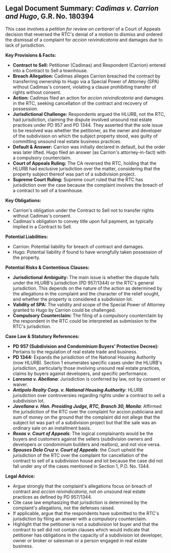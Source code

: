 ## Legal Document Summary: *Cadimas v. Carrion and Hugo*, G.R. No. 180394

This case involves a *petition for review on certiorari* of a Court of Appeals decision that reversed the RTC's denial of a motion to dismiss and ordered the dismissal of a complaint for *accion reivindicatoria* and damages due to lack of jurisdiction.

**Key Provisions & Facts:**

*   **Contract to Sell:** Petitioner (Cadimas) and Respondent (Carrion) entered into a Contract to Sell a townhouse.
*   **Breach Allegation:** Cadimas alleges Carrion breached the contract by transferring ownership to Hugo via a Special Power of Attorney (SPA) without Cadimas's consent, violating a clause prohibiting transfer of rights without consent.
*   **Action:** Cadimas filed an action for *accion reivindicatoria* and damages in the RTC, seeking cancellation of the contract and recovery of possession.
*   **Jurisdictional Challenge:** Respondents argued the HLURB, not the RTC, had jurisdiction, claiming the dispute involved unsound real estate practices under PD 957 and PD 1344. They asserted that the sole issue to be resolved was whether the petitioner, as the owner and developer of the subdivision on which the subject property stood, was guilty of committing unsound real estate business practices.
*   **Default & Answer:** Carrion was initially declared in default, but the order was later lifted. Hugo filed an answer (as Carrion's attorney-in-fact) with a compulsory counterclaim.
*   **Court of Appeals Ruling:** The CA reversed the RTC, holding that the HLURB had exclusive jurisdiction over the matter, considering that the property subject thereof was part of a subdivision project.
*   **Supreme Court Ruling:** Supreme court ruled that the RTC has jurisdiction over the case because the complaint involves the breach of a contract to sell of a townhouse.

**Key Obligations:**

*   Carrion's obligation under the Contract to Sell not to transfer rights without Cadimas's consent.
*   Cadimas's obligation to convey title upon full payment, as typically implied in a Contract to Sell.

**Potential Liabilities:**

*   Carrion: Potential liability for breach of contract and damages.
*   Hugo: Potential liability if found to have wrongfully taken possession of the property.

**Potential Risks & Contentious Clauses:**

*   **Jurisdictional Ambiguity:** The main issue is whether the dispute falls under the HLURB's jurisdiction (PD 957/1344) or the RTC's general jurisdiction. This depends on the nature of the action as determined by the allegations in the complaint and the character of the relief sought, and whether the property is considered a subdivision lot.
*   **Validity of SPA:** The validity and scope of the Special Power of Attorney granted to Hugo by Carrion could be challenged.
*   **Compulsory Counterclaim:** The filing of a compulsory counterclaim by the respondent in the RTC could be interpreted as submission to the RTC's jurisdiction.

**Case Law & Statutory References:**

*   **PD 957 (Subdivision and Condominium Buyers' Protective Decree):** Pertains to the regulation of real estate trade and business.
*   **PD 1344:** Expands the jurisdiction of the National Housing Authority (now HLURB). Section 1 enumerates specific cases under the HLURB's jurisdiction, particularly those involving unsound real estate practices, claims by buyers against developers, and specific performance.
*   ***Laresma v. Abellana***: Jurisdiction is conferred by law, not by consent or waiver.
*   ***Antipolo Realty Corp. v. National Housing Authority***:  HLURB jurisdiction over controversies regarding rights under a contract to sell a subdivision lot.
*   ***Javellana v. Hon. Presiding Judge, RTC, Branch 30, Manila***: Affirmed the jurisdiction of the RTC over the complaint for accion publiciana and sum of money on the ground that the complaint did not allege that the subject lot was part of a subdivision project but that the sale was an ordinary sale on an installment basis.
*   ***Roxas v. Court of Appeals***: The logical complainants would be the buyers and customers against the sellers (subdivision owners and developers or condominium builders and realtors), and not vice versa.
*   ***Spouses Dela Cruz v. Court of Appeals***: the Court upheld the jurisdiction of the RTC over the complaint for cancellation of the contract to sell of a subdivision house and lot because the case did not fall under any of the cases mentioned in Section 1, P.D. No. 1344.

**Legal Advice:**

*   Argue strongly that the complaint's allegations focus on breach of contract and *accion reivindicatoria*, not on unsound real estate practices as defined by PD 957/1344.
*   Cite case law emphasizing that jurisdiction is determined by the complaint's allegations, not the defenses raised.
*   If applicable, argue that the respondents have submitted to the RTC's jurisdiction by filing an answer with a compulsory counterclaim.
*   Highlight that the petitioner is not a subdivision lot buyer and that the contract to sell did not contain clauses which would indicate that petitioner has obligations in the capacity of a subdivision lot developer, owner or broker or salesman or a person engaged in real estate business.
